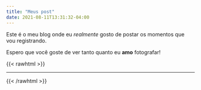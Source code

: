 ```yaml
---
title: "Meus post"
date: 2021-08-11T13:31:32-04:00
---
```


Este é o meu blog onde eu *realmente* gosto de postar os momentos que vou registrando.

Espero que você goste de ver tanto quanto eu **amo** fotografar!

{{< rawhtml >}}
<hr>
{{< /rawhtml >}}
